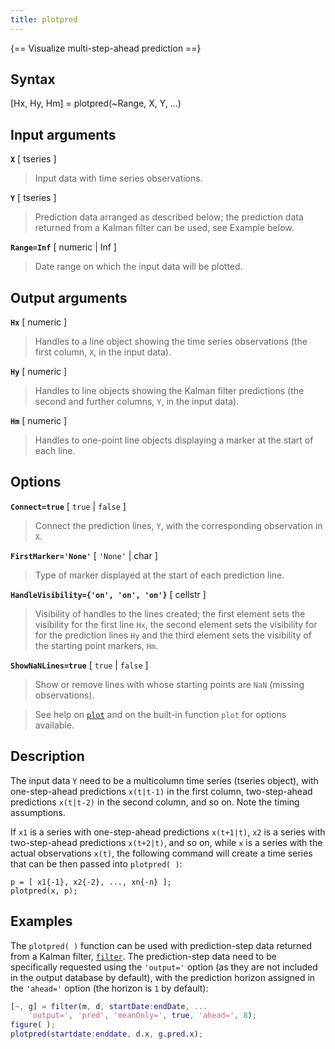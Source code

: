 ```yaml
---
title: plotpred
---
```




{== Visualize multi-step-ahead prediction ==}


## Syntax 

[Hx, Hy, Hm] = plotpred(~Range, X, Y, ...)


## Input arguments 

__`X`__ [ tseries ] 
> 
> Input data with time series observations.
> 

__`Y`__ [ tseries ] 
> 
> Prediction data arranged as described below; the
> prediction data returned from a Kalman filter can be used, see Example
> below.
> 

__`Range=Inf`__ [ numeric | Inf ] 
> 
> Date range on which the input data will be
> plotted.
> 

## Output arguments 

__`Hx`__ [ numeric ]
> 
> Handles to a line object showing the time series
> observations (the first column, `X`, in the input data).
> 

__`Hy`__ [ numeric ]
> 
> Handles to line objects showing the Kalman filter
> predictions (the second and further columns, `Y`, in the input data).
> 

__`Hm`__ [ numeric ] 
> 
> Handles to one-point line objects displaying a
> marker at the start of each line.
> 


## Options 

__`Connect=true`__ [ `true` | `false` ] 
> 
> Connect the prediction lines, 
> `Y`,  with the corresponding observation in `X`.
> 

__`FirstMarker='None'`__ [ `'None'` | char ] 
> 
> Type of marker displayed at
> the start of each prediction line.
> 

__`HandleVisibility={'on', 'on', 'on'}`__ [ cellstr ]
> 
> Visibility of
> handles to the lines created; the first element sets the visibility for
> the first line `Hx`, the second element sets the visibility for for the
> prediction lines `Hy` and the third element sets the visibility of the
> starting point markers, `Hm`.
> 

__`ShowNaNLines=true`__ [ `true` | `false` ] 
> 
> Show or remove lines with
> whose starting points are `NaN` (missing observations).
> 

> 
> See help on [`plot`](tseries/plot) and on the built-in function
> `plot` for options available.
> 

## Description 

The input data `Y` need to be a multicolumn time series (tseries object), 
with one-step-ahead predictions `x(t|t-1)` in the first column, 
two-step-ahead predictions `x(t|t-2)` in the second column, and so on.
Note the timing assumptions.

If `x1` is a series with one-step-ahead predictions `x(t+1|t)`, `x2` is a
series with two-step-ahead predictions `x(t+2|t)`, and so on, while `x`
is a series with the actual observations `x(t)`, the following command
will create a time series that can be then passed into `plotpred( )`:

    p = [ x1{-1}, x2{-2}, ..., xn{-n} ];
    plotpred(x, p);

## Examples

The `plotpred( )` function can be used with prediction-step data returned
from a Kalman filter, [`filter`](model/filter). The prediction-step data
need to be specifically requested using the `'output='` option (as they
are not included in the output database by default), with the prediction
horizon assigned in the `'ahead='` option (the horizon is `1` by
default):

```matlab
[~, g] = filter(m, d, startDate:endDate, ...
    'output=', 'pred', 'meanOnly=', true, 'ahead=', 8); 
figure( );
plotpred(startdate:enddate, d.x, g.pred.x); 
```

